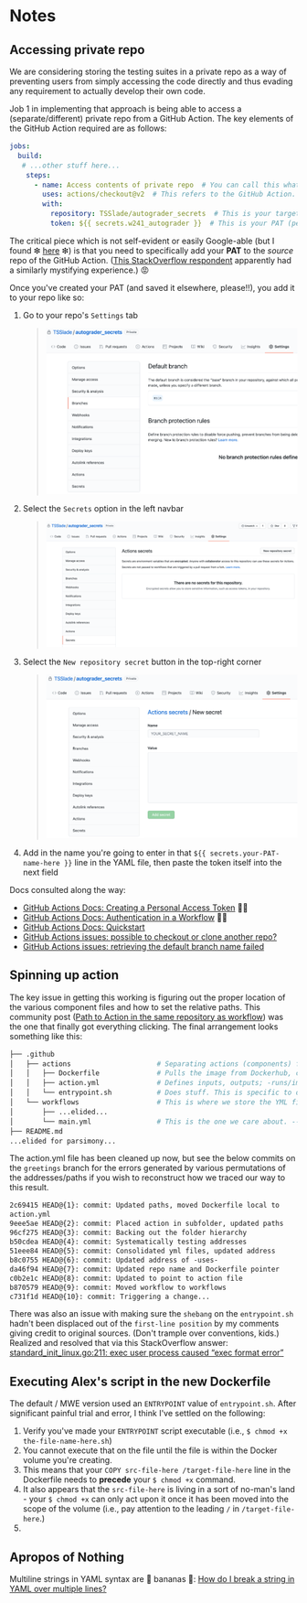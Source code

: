 # Notes

## Accessing private repo

We are considering storing the testing suites in a private repo as a way of preventing users from simply accessing the code directly and thus evading any requirement to actually develop their own code.

Job 1 in implementing that approach is being able to access a (separate/different) private repo from a GitHub Action. The key elements of the GitHub Action required are as follows:

```yaml
jobs:
  build:
   # ...other stuff here...
    steps:
      - name: Access contents of private repo  # You can call this whatever you want
        uses: actions/checkout@v2  # This refers to the GitHub Action. Nothing to do with your target repo
        with:
          repository: TSSlade/autograder_secrets  # This is your target repo. Uses `orgname/reponame` format
          token: ${{ secrets.w241_autograder }}  # This is your PAT (personal access token). Uses `secrets.your-PAT-name-here` format
```

The critical piece which is not self-evident or easily Google-able (but I found ❇ [here](https://upptime.js.org/docs/get-started/#after-creating-your-repository) ❇) is that you need to specifically add your **PAT** to the _source_ repo of the GitHub Action. ([This StackOverflow respondent](https://stackoverflow.com/a/39530966) apparently had a similarly mystifying experience.) 😡

Once you've created your PAT (and saved it elsewhere, please!!), you add it to your repo like so:

1. Go to your repo's `Settings` tab
    > ![GitHub Settings Interface](img/github-settings.png?raw=true)
2. Select the `Secrets` option in the left navbar
    > ![GitHub Settings > Secrets Interface](img/add-secrets-to-repo.png?raw=true)
3. Select the `New repository secret` button in the top-right corner
    > ![GitHub Settings > Secrets > New repository secret Interface](img/secret-adding-interface.png?raw=true)
4. Add in the name you're going to enter in that `${{ secrets.your-PAT-name-here }}` line in the YAML file, then paste the token itself into the next field


Docs consulted along the way:
+ [GitHub Actions Docs: Creating a Personal Access Token](https://docs.github.com/en/github/authenticating-to-github/creating-a-personal-access-token) 👍🏻
+ [GitHub Actions Docs: Authentication in a Workflow](https://docs.github.com/en/actions/reference/authentication-in-a-workflow) 👎🏻
+ [GitHub Actions Docs: Quickstart](https://docs.github.com/en/actions/quickstart)
+ [GitHub Actions issues: possible to checkout or clone another repo?](https://github.com/actions/checkout/issues/24#issuecomment-526385787)
+ [GitHub Actions issues: retrieving the default branch name failed](https://github.com/actions/checkout/issues/347)

## Spinning up action

The key issue in getting this working is figuring out the proper location of the various component files and how to set the relative paths. This community post ([Path to Action in the same repository as workflow](https://github.community/t/path-to-action-in-the-same-repository-as-workflow/16952)) was the one that finally got everything clicking. The final arrangement looks something like this:

```bash
├── .github
│   ├── actions                     # Separating actions (components) from workflows makes sense
│   │   ├── Dockerfile              # Pulls the image from Dockerhub, copies in and executes the entrypoint.sh
│   │   ├── action.yml              # Defines inputs, outputs; -runs/image- has to resolve as a proper path
│   │   └── entrypoint.sh           # Does stuff. This is specific to our GitHub Action, not to Actions in general
│   └── workflows                   # This is where we store the YML files that link up the actions we store above
│       ├── ...elided...
│       └── main.yml                # This is the one we care about. --uses-- paths are either relative to GitHub public repos OR to your project root
├── README.md
...elided for parsimony...
```
The action.yml file has been cleaned up now, but see the below commits on the `greetings` branch for the errors generated by various permutations of the addresses/paths if you wish to reconstruct how we traced our way to this result.

```
2c69415 HEAD@{1}: commit: Updated paths, moved Dockerfile local to action.yml
9eee5ae HEAD@{2}: commit: Placed action in subfolder, updated paths
96cf275 HEAD@{3}: commit: Backing out the folder hierarchy
b50cdea HEAD@{4}: commit: Systematically testing addresses
51eee84 HEAD@{5}: commit: Consolidated yml files, updated address
b8c0755 HEAD@{6}: commit: Updated address of -uses-
da46f94 HEAD@{7}: commit: Updated repo name and Dockerfile pointer
c0b2e1c HEAD@{8}: commit: Updated to point to action file
b870579 HEAD@{9}: commit: Moved workflow to workflows
c731f1d HEAD@{10}: commit: Triggering a change...
```

There was also an issue with making sure the `shebang` on the `entrypoint.sh` hadn't been displaced out of the `first-line position` by my comments giving credit to original sources. (Don't trample over conventions, kids.) Realized and resolved that via this StackOverflow answer: [standard_init_linux.go:211: exec user process caused “exec format error”](https://stackoverflow.com/questions/58298774/standard-init-linux-go211-exec-user-process-caused-exec-format-error)

## Executing Alex's script in the new Dockerfile

The default / MWE version used an `ENTRYPOINT` value of `entrypoint.sh`. After significant painful trial and error, I think I've settled on the following:

1. Verify you've made your `ENTRYPOINT` script executable (i.e., `$ chmod +x the-file-name-here.sh`)
1. You cannot execute that on the file until the file is within the Docker volume you're creating.
1. This means that your `COPY src-file-here /target-file-here` line in the Dockerfile needs to **precede** your `$ chmod +x` command.
1. It also appears that the `src-file-here` is living in a sort of no-man's land - your `$ chmod +x` can only act upon it once it has been moved into the scope of the volume (i.e., pay attention to the leading `/` in `/target-file-here`.)
1. 

## Apropos of Nothing

Multiline strings in YAML syntax are 🍌 bananas 🍌: [How do I break a string in YAML over multiple lines?](https://stackoverflow.com/questions/3790454/how-do-i-break-a-string-in-yaml-over-multiple-lines)